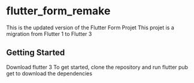 # flutter_form_remake

This is the updated version of the Flutter Form Projet
This projet is a migration from Flutter 1 to Flutter 3

## Getting Started

Download flutter 3 
To get started, clone the repository and run flutter pub get to download the dependencies

